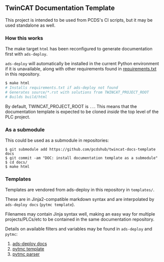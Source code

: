 ## TwinCAT Documentation Template

This project is intended to be used from PCDS's CI scripts, but it may be used
standalone as well.

### How this works

The make target ``html`` has been reconfigured to generate documentation
first with ``ads-deploy``.

``ads-deploy`` will automatically be installed in the current Python
environment if it is unavailable, along with other requirements found in
[requirements.txt](/requirements.txt) in this repository.

```bash
$ make html
# Installs requirements.txt if ads-deploy not found
# Generates source/*.rst with solutions from TWINCAT_PROJECT_ROOT
# Builds build/html
```

By default, TWINCAT_PROJECT_ROOT is `..`. This means that the documentation
template is expected to be cloned *inside* the top level of the PLC project.

### As a submodule

This could be used as a submodule in repositories:

```
$ git submodule add https://github.com/pcdshub/twincat-docs-template docs
$ git commit -am "DOC: install documentation template as a submodule"
$ cd docs/
$ make html
```

### Templates

Templates are vendored from ads-deploy in this repository in ``templates/``.

These are in Jinja2-compatible markdown syntax and are interpolated by
``ads-deploy docs`` (``pytmc template``).

Filenames may contain Jinja syntax well, making an easy way for multiple
projects/PLCs/etc to be contained in the same documentation repository.

Details on available filters and variables may be found in
``ads-deploy`` and ``pytmc``:

1. [ads-deploy docs](https://github.com/pcdshub/ads-deploy/blob/master/ads_deploy/docs.py)
2. [pytmc template](https://github.com/pcdshub/pytmc/blob/master/pytmc/bin/template.py)
2. [pytmc parser](https://github.com/pcdshub/pytmc/blob/master/pytmc/parser.py)
